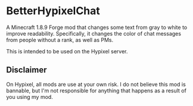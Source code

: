 # BetterHypixelChat

A Minecraft 1.8.9 Forge mod that changes some text from gray to white to improve readability. Specifically, it changes the color of chat messages from people without a rank, as well as PMs.

This is intended to be used on the Hypixel server.

## Disclaimer

On Hypixel, all mods are use at your own risk. I do not believe this mod is bannable, but I'm not responsible for anything that happens as a result of you using my mod.
